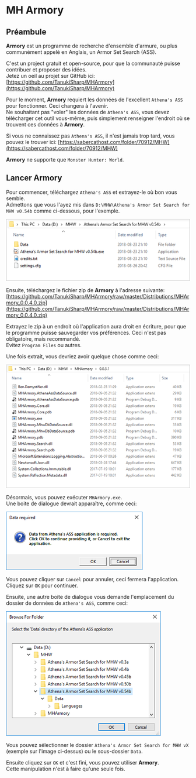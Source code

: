 # MH Armory

## Préambule

**Armory** est un programme de recherche d'ensemble d'armure, ou plus communément appelé en Anglais, un Armor Set Search (ASS).

C'est un project gratuit et open-source, pour que la communauté puisse contribuer et proposer des idées.<br/>
Jetez un oeil au projet sur GitHub ici: [https://github.com/TanukiSharp/MHArmory](https://github.com/TanukiSharp/MHArmory)

Pour le moment, **Armory** requiert les données de l'excellent `Athena's ASS` pour fonctionner. Ceci changera à l'avenir.<br/>
Ne souhaitant pas "voler" les données de `Athena's ASS`, vous devez télécharger cet outil vous-même, puis simplement renseigner l'endroit où se trouvent ces données à **Armory**.

Si vous ne connaissez pas `Athena's ASS`, il n'est jamais trop tard, vous pouvez le trouver ici: [https://sabercathost.com/folder/70912/MHW](https://sabercathost.com/folder/70912/MHW)

**Armory** ne supporte que `Monster Hunter: World`.

## Lancer Armory

Pour commencer, téléchargez `Athena's ASS` et extrayez-le où bon vous semble.<br/>
Admettons que vous l'ayez mis dans `D:\MHW\Athena's Armor Set Search for MHW v0.54b` comme ci-dessous, pour l'exemple.

![Athena's ASS directory content](images/athena_ass_directory_content.png)

Ensuite, téléchargez le fichier zip de **Armory** à l'adresse suivante: [https://github.com/TanukiSharp/MHArmory/raw/master/Distributions/MHArmory_0.0.4.0.zip](https://github.com/TanukiSharp/MHArmory/raw/master/Distributions/MHArmory_0.0.4.0.zip)

Extrayez le zip à un endroit où l'application aura droit en écriture, pour que le programme puisse sauvegarder vos préférences. Ceci n'est pas obligatoire, mais recommandé.<br/>
Evitez `Program Files` ou autres.

Une fois extrait, vous devriez avoir quelque chose comme ceci:

![Armory directory content](images/armory_directory_content.png)

Désormais, vous pouvez exécuter `MHArmory.exe`.<br/>
Une boite de dialogue devrait apparaître, comme ceci:

![Data access dialog](images/data_access_dlg01.png)

Vous pouvez cliquer sur `Cancel` pour annuler, ceci fermera l'application.<br/>
Cliquez sur `OK` pour continuer.

Ensuite, une autre boite de dialogue vous demande l'emplacement du dossier de données de `Athena's ASS`, comme ceci:

![Data access dialog](images/data_access_dlg02.png)

Vous pouvez sélectionner le dossier `Athena's Armor Set Search for MHW vX` (exemple sur l'image ci-dessus) ou le sous-dossier `Data`.

Ensuite cliquez sur `OK` et c'est fini, vous pouvez utiliser **Armory**.<br/>
Cette manipulation n'est à faire qu'une seule fois.
